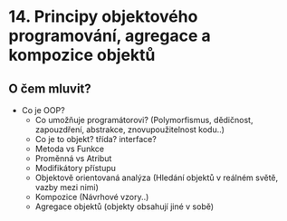 # 14. Principy objektového programování, agregace a kompozice objektů

## O čem mluvit?

- Co je OOP?
  - Co umožňuje programátorovi? (Polymorfismus, dědičnost, zapouzdření, abstrakce, znovupoužitelnost kodu..)
  - Co je to objekt? třída? interface?
  - Metoda vs Funkce
  - Proměnná vs Atribut
  - Modifikátory přístupu
  - Objektově orientovaná analýza (Hledání objektů v reálném světě, vazby mezi nimi)
  - Kompozice (Návrhové vzory..)
  - Agregace objektů (objekty obsahují jiné v sobě)
